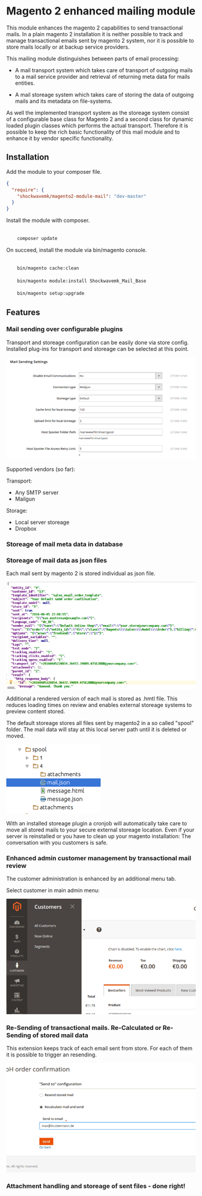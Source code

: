 # Magento 2 enhanced mailing module

This module enhances the magento 2 capabilities to send transactional mails.
In a plain magento 2 installation it is neither possible to track and manage 
transactional emails sent by magento 2 system, nor it is possible to store 
mails locally or at backup service providers.

This mailing module distinguishes between parts of email processing:

- A mail transport system which takes care of transport of outgoing mails 
  to a mail service provider and retrieval of returning meta data for 
  mails entities.
  
- A mail storeage system which takes care of storing the data of outgoing
  mails and its metadata on file-systems.
  

As well the implemented transport system as the storeage system consist
of a configurable base class for Magento 2 and a second class for dynamic 
loaded plugin classes which performs the actual transport.
Therefore it is possible to keep the rich basic functionality of this mail 
module and to enhance it by vendor specific functionality.


## Installation

Add the module to your composer file.

```json
{
  "require": {    
    "shockwavemk/magento2-module-mail": "dev-master"
  }
}

```

Install the module with composer.

```bash

    composer update

```

On succeed, install the module via bin/magento console.

```bash

    bin/magento cache:clean
    
    bin/magento module:install Shockwavemk_Mail_Base
    
    bin/magento setup:upgrade

```





## Features

### Mail sending over configurable plugins

Transport and storeage configuration can be easily done via store config.
Installed plug-ins for transport and storeage can be selected at this point.

![](./docs/magento2-config-mail-enhancement.png)

Supported vendors (so far):

Transport:

- Any SMTP server
- Mailgun

Storage:

- Local server storeage
- Dropbox


### Storeage of mail meta data in database




### Storeage of mail data as json files

Each mail sent by magento 2 is stored individual as json file.

![](./docs/magento2-mail-stored-as-json.png)

Additional a rendered version of each mail is stored as .hmtl file.
This reduces loading times on review and enables external storeage
systems to preview content stored.

The default storeage stores all files sent by magento2 in a so called
"spool" folder. The mail data will stay at this local server path until 
it is deleted or moved.

![](./docs/local-storeage-for-mails-as-json.png)

With an installed storeage plugin a cronjob will automatically take care
to move all stored mails to your secure external storeage location.
Even if your server is reinstalled or you have to clean up your magento installation:
The conversation with you customers is safe.



### Enhanced admin customer management by transactional mail review

The customer administration is enhanced by an additional menu tab.

Select customer in main admin menu:

![](./docs/magento2-customer-menu.png)







### Re-Sending of transactional mails. Re-Calculated or Re-Sending of stored mail data

This extension keeps track of each email sent from store.
For each of them it is possible to trigger an resending.

![](./docs/magento2-mail-resending-and-recalculation.png)


### Attachment handling and storeage of sent files - done right!



